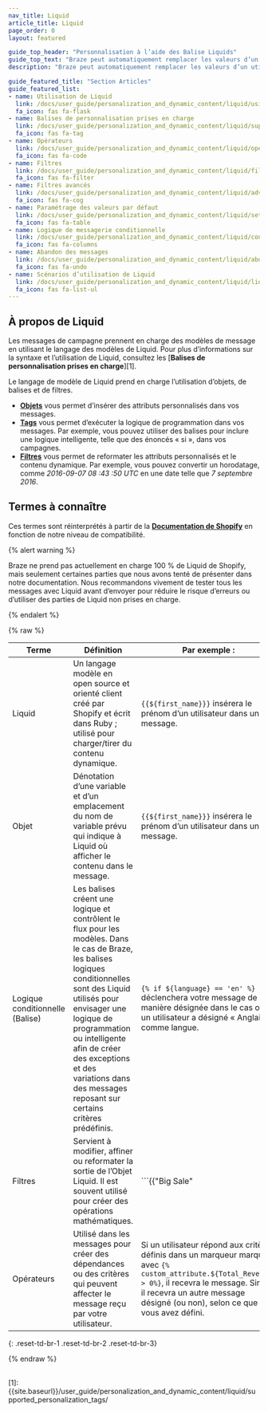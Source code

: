 ```yaml
---
nav_title: Liquid
article_title: Liquid
page_order: 0
layout: featured

guide_top_header: "Personnalisation à l’aide des Balise Liquids"
guide_top_text: "Braze peut automatiquement remplacer les valeurs d’un utilisateur donné dans vos messages. Placez votre expression à l’intérieur de deux ensembles de parenthèses courbes pour notifier Braze que vous utiliserez une valeur interpolée. À l’intérieur de ces parenthèses, toutes les valeurs d’utilisateur que vous souhaitez remplacer doivent être entourées d’un ensemble supplémentaire de parenthèses précédées d’un signe dollar.<br><br>Pour en savoir plus sur Liquid, consultez notre guide <b><a href='https://learning.braze.com/dynamic-personalization-with-liquid'>Personnalisation dynamique avec liquide</a></b> Le cours d’apprentissage Braze !"
description: "Braze peut automatiquement remplacer les valeurs d’un utilisateur donné dans vos messages. Placez votre expression à l’intérieur de deux ensembles de parenthèses courbes pour notifier Braze que vous utiliserez une valeur interpolée."

guide_featured_title: "Section Articles"
guide_featured_list:
- name: Utilisation de Liquid
  link: /docs/user_guide/personalization_and_dynamic_content/liquid/using_liquid/
  fa_icon: fas fa-flask
- name: Balises de personnalisation prises en charge
  link: /docs/user_guide/personalization_and_dynamic_content/liquid/supported_personalization_tags/
  fa_icon: fas fa-tag
- name: Opérateurs
  link: /docs/user_guide/personalization_and_dynamic_content/liquid/operators/
  fa_icon: fas fa-code
- name: Filtres
  link: /docs/user_guide/personalization_and_dynamic_content/liquid/filters/
  fa_icon: fas fa-filter
- name: Filtres avancés
  link: /docs/user_guide/personalization_and_dynamic_content/liquid/advanced_filters/
  fa_icon: fas fa-cog
- name: Paramétrage des valeurs par défaut
  link: /docs/user_guide/personalization_and_dynamic_content/liquid/setting_default_values/
  fa_icon: fas fa-table
- name: Logique de messagerie conditionnelle
  link: /docs/user_guide/personalization_and_dynamic_content/liquid/conditional_logic/
  fa_icon: fas fa-columns
- name: Abandon des messages
  link: /docs/user_guide/personalization_and_dynamic_content/liquid/aborting_messages/
  fa_icon: fas fa-undo
- name: Scénarios d’utilisation de Liquid
  link: /docs/user_guide/personalization_and_dynamic_content/liquid/liquid_use_cases/
  fa_icon: fas fa-list-ul
---
```


## À propos de Liquid

Les messages de campagne prennent en charge des modèles de message en utilisant le langage des modèles de Liquid. Pour plus d’informations sur la syntaxe et l’utilisation de Liquid, consultez les [**Balises de personnalisation prises en charge**][1].

Le langage de modèle de Liquid prend en charge l’utilisation d’objets, de balises et de filtres.

- [**Objets**]({{site.baseurl}}/user_guide/personalization_and_dynamic_content/liquid/) vous permet d’insérer des attributs personnalisés dans vos messages.
- [**Tags**]({{site.baseurl}}/user_guide/personalization_and_dynamic_content/liquid/supported_personalization_tags/) vous permet d’exécuter la logique de programmation dans vos messages. Par exemple, vous pouvez utiliser des balises pour inclure une logique intelligente, telle que des énoncés « si », dans vos campagnes.
- [**Filtres**]({{site.baseurl}}/user_guide/personalization_and_dynamic_content/liquid/filters/) vous permet de reformater les attributs personnalisés et le contenu dynamique. Par exemple, vous pouvez convertir un horodatage, comme *2016-09-07 08 :43 :50 UTC* en une date telle que *7 septembre 2016*.

## Termes à connaître

Ces termes sont réinterprétés à partir de la [**Documentation de Shopify**](https://shopify.github.io/liquid/basics/introduction/) en fonction de notre niveau de compatibilité.

{% alert warning %}

Braze ne prend pas actuellement en charge 100 % de Liquid de Shopify, mais seulement certaines parties que nous avons tenté de présenter dans notre documentation. Nous recommandons vivement de tester tous les messages avec Liquid avant d’envoyer pour réduire le risque d’erreurs ou d’utiliser des parties de Liquid non prises en charge.

{% endalert %}

{% raw %}

| Terme | Définition | Par exemple : |  
|---|---|---|
| Liquid | Un langage modèle en open source et orienté client créé par Shopify et écrit dans Ruby ; utilisé pour charger/tirer du contenu dynamique. | `{{${first_name}}}` insérera le prénom d’un utilisateur dans un message. |
| Objet | Dénotation d’une variable et d’un emplacement du nom de variable prévu qui indique à Liquid où afficher le contenu dans le message. | `{{${first_name}}}` insérera le prénom d’un utilisateur dans un message. |
| Logique conditionnelle (Balise) | Les balises créent une logique et contrôlent le flux pour les modèles. Dans le cas de Braze, les balises logiques conditionnelles sont des Liquid utilisés pour envisager une logique de programmation ou intelligente afin de créer des exceptions et des variations dans des messages reposant sur certains critères prédéfinis. | ```{% if ${language} == 'en' %}``` déclenchera votre message de manière désignée dans le cas où un utilisateur a désigné « Anglais » comme langue. |
| Filtres | Servient à modifier, affiner ou reformater la sortie de l’Objet Liquid. Il est souvent utilisé pour créer des opérations mathématiques. |  ```{{"Big Sale" | upcase}}``` affiche les mots « Soldes importantes » sous la forme de « SOLDES IMPORTANTES » dans le message. |
| Opérateurs | Utilisé dans les messages pour créer des dépendances ou des critères qui peuvent affecter le message reçu par votre utilisateur. | Si un utilisateur répond aux critères définis dans un marqueur marqué avec `{% custom_attribute.${Total_Revenue} > 0%}`, il recevra le message. Sinon, il recevra un autre message désigné (ou non), selon ce que vous avez défini. |
{: .reset-td-br-1 .reset-td-br-2 .reset-td-br-3}

{% endraw %}

<br>
[1]: {{site.baseurl}}/user_guide/personalization_and_dynamic_content/liquid/supported_personalization_tags/
